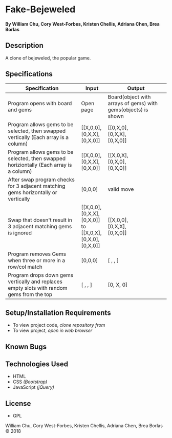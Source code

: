 # **Fake-Bejeweled**

#### By William Chu, Cory West-Forbes, Kristen Chellis, Adriana Chen, Brea Borlas

## Description

A clone of bejeweled, the popular game.

## Specifications

| Specification | Input | Output |
| --- | --- | --- |
| Program opens with board and gems | Open page | Board(object with arrays of gems) with gems(objects) is shown |
| Program allows gems to be selected, then swapped vertically (Each array is a column)| [[X,0,0],<br>[0,X,X],<br>[0,X,0]]| [[0,X,0],<br>[0,X,X],<br>[0,X,0]] |
| Program allows gems to be selected, then swapped horiziontally (Each array is a column)| [[X,0,0],<br>[0,X,X],<br>[0,X,0]]| [[X,0,X],<br>[0,X,0],<br>[0,X,0]] |
| After swap program checks for 3 adjacent matching gems horizontally or vertically | [0,0,0] | valid move |
| Swap that doesn't result in 3 adjacent matching gems is ignored | [[X,0,0],<br>[0,X,X],<br>[0,X,0]]<br>to<br>[[X,0,X],<br>[0,X,0],<br>[0,X,0]] | [[X,0,0],<br>[0,X,X],<br>[0,X,0]] |
|Program removes Gems when three or more in a row/col match| [0,0,0]| [ , , ]|
|Program drops down gems vertically and replaces empty slots with random gems from the top| [ , , ]| [0, X, 0]|

## Setup/Installation Requirements

* To view project code, _clone repository from_
* To view project, _open in web browser_

## Known Bugs

## Technologies Used

* HTML
* CSS _(Bootstrap)_
* JavaScript _(jQuery)_

## License

* GPL

William Chu, Cory West-Forbes, Kristen Chellis, Adriana Chen, Brea Borlas
 © 2018
